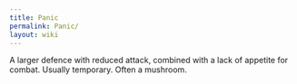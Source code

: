 ```yaml
---
title: Panic
permalink: Panic/
layout: wiki
---
```




A larger defence with reduced attack, combined with a lack of appetite for combat.
Usually temporary. Often a mushroom.